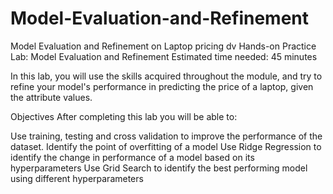 # Model-Evaluation-and-Refinement
Model Evaluation and Refinement on Laptop pricing dv
Hands-on Practice Lab: Model Evaluation and Refinement
Estimated time needed: 45 minutes

In this lab, you will use the skills acquired throughout the module, and try to refine your model's performance in predicting the price of a laptop, given the attribute values.







Objectives
After completing this lab you will be able to:

Use training, testing and cross validation to improve the performance of the dataset.
Identify the point of overfitting of a model
Use Ridge Regression to identify the change in performance of a model based on its hyperparameters
Use Grid Search to identify the best performing model using different hyperparameters
